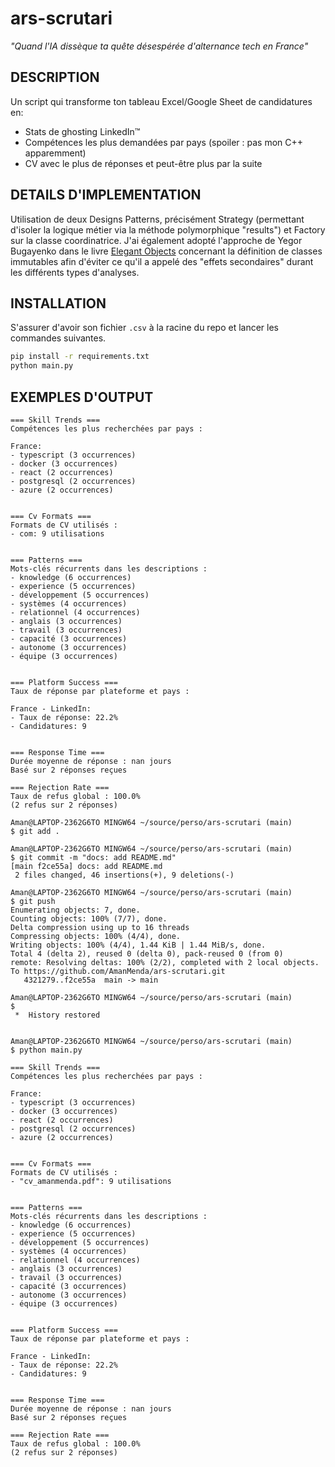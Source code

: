# ars-scrutari
*"Quand l'IA dissèque ta quête désespérée d'alternance tech en France"*

## DESCRIPTION 
Un script qui transforme ton tableau Excel/Google Sheet de candidatures en:  
- Stats de ghosting LinkedIn™  
- Compétences les plus demandées par pays (spoiler : pas mon C++ apparemment)  
- CV avec le plus de réponses et peut-être plus par la suite

## DETAILS D'IMPLEMENTATION
Utilisation de deux Designs Patterns, précisément Strategy (permettant d'isoler la logique métier via la méthode polymorphique "results") et Factory sur la classe coordinatrice. J'ai également adopté l'approche de Yegor Bugayenko dans le livre [Elegant Objects](https://github.com/agrism/books/blob/master/Elegant%20Objects%20by%20Yegor%20Bugayenko%20(z-lib.org).pdf) concernant la définition de classes immutables afin d'éviter ce qu'il a appelé des "effets secondaires" durant les différents types d'analyses.

## INSTALLATION 
S'assurer d'avoir son fichier `.csv` à la racine du repo et lancer les commandes suivantes.

```bash
pip install -r requirements.txt  
python main.py
```

## EXEMPLES D'OUTPUT
```
=== Skill Trends ===
Compétences les plus recherchées par pays :

France:
- typescript (3 occurrences)
- docker (3 occurrences)
- react (2 occurrences)
- postgresql (2 occurrences)
- azure (2 occurrences)


=== Cv Formats ===
Formats de CV utilisés :
- com: 9 utilisations


=== Patterns ===
Mots-clés récurrents dans les descriptions :
- knowledge (6 occurrences)
- experience (5 occurrences)
- développement (5 occurrences)
- systèmes (4 occurrences)
- relationnel (4 occurrences)
- anglais (3 occurrences)
- travail (3 occurrences)
- capacité (3 occurrences)
- autonome (3 occurrences)
- équipe (3 occurrences)


=== Platform Success ===
Taux de réponse par plateforme et pays :

France - LinkedIn:
- Taux de réponse: 22.2%
- Candidatures: 9


=== Response Time ===
Durée moyenne de réponse : nan jours
Basé sur 2 réponses reçues

=== Rejection Rate ===
Taux de refus global : 100.0%
(2 refus sur 2 réponses)

Aman@LAPTOP-2362G6TO MINGW64 ~/source/perso/ars-scrutari (main)
$ git add .

Aman@LAPTOP-2362G6TO MINGW64 ~/source/perso/ars-scrutari (main)
$ git commit -m "docs: add README.md"
[main f2ce55a] docs: add README.md
 2 files changed, 46 insertions(+), 9 deletions(-)

Aman@LAPTOP-2362G6TO MINGW64 ~/source/perso/ars-scrutari (main)
$ git push
Enumerating objects: 7, done.
Counting objects: 100% (7/7), done.
Delta compression using up to 16 threads
Compressing objects: 100% (4/4), done.
Writing objects: 100% (4/4), 1.44 KiB | 1.44 MiB/s, done.
Total 4 (delta 2), reused 0 (delta 0), pack-reused 0 (from 0)
remote: Resolving deltas: 100% (2/2), completed with 2 local objects.
To https://github.com/AmanMenda/ars-scrutari.git
   4321279..f2ce55a  main -> main

Aman@LAPTOP-2362G6TO MINGW64 ~/source/perso/ars-scrutari (main)
$
 *  History restored 


Aman@LAPTOP-2362G6TO MINGW64 ~/source/perso/ars-scrutari (main)
$ python main.py 

=== Skill Trends ===
Compétences les plus recherchées par pays :

France:
- typescript (3 occurrences)
- docker (3 occurrences)
- react (2 occurrences)
- postgresql (2 occurrences)
- azure (2 occurrences)


=== Cv Formats ===
Formats de CV utilisés :
- "cv_amanmenda.pdf": 9 utilisations


=== Patterns ===
Mots-clés récurrents dans les descriptions :
- knowledge (6 occurrences)
- experience (5 occurrences)
- développement (5 occurrences)
- systèmes (4 occurrences)
- relationnel (4 occurrences)
- anglais (3 occurrences)
- travail (3 occurrences)
- capacité (3 occurrences)
- autonome (3 occurrences)
- équipe (3 occurrences)


=== Platform Success ===
Taux de réponse par plateforme et pays :

France - LinkedIn:
- Taux de réponse: 22.2%
- Candidatures: 9


=== Response Time ===
Durée moyenne de réponse : nan jours
Basé sur 2 réponses reçues

=== Rejection Rate ===
Taux de refus global : 100.0%
(2 refus sur 2 réponses)
```